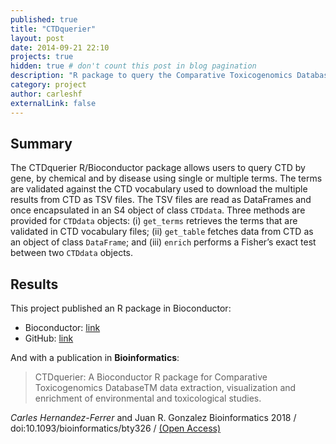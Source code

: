 ```yaml
---
published: true
title: "CTDquerier"
layout: post
date: 2014-09-21 22:10
projects: true
hidden: true # don't count this post in blog pagination
description: "R package to query the Comparative Toxicogenomics Database from R session and use its data for downstream or enrichment analysis."
category: project
author: carleshf
externalLink: false
---
```


## Summary

The CTDquerier R/Bioconductor package allows users to query CTD by gene, by chemical and by disease using single or multiple terms. The terms are validated against the CTD vocabulary used to download the multiple results from CTD as TSV files. The TSV files are read as DataFrames and once encapsulated in an S4 object of class `CTDdata`. Three methods are provided for `CTDdata` objects: (i) `get_terms` retrieves the terms that are validated in CTD vocabulary files; (ii) `get_table` fetches data from CTD as an object of class `DataFrame`; and (iii) `enrich` performs a Fisher’s exact test between two `CTDdata` objects.

## Results

This project published an R package in Bioconductor:

* Bioconductor: [link](https://bioconductor.org/packages/release/bioc/html/CTDquerier.html)
* GitHub: [link](https://github.com/isglobal-brge/CTDquerier)

And with a publication in **Bioinformatics**:

> CTDquerier: A Bioconductor R package for Comparative Toxicogenomics DatabaseTM data extraction, visualization and enrichment of environmental and toxicological studies.

*Carles Hernandez-Ferrer* and Juan R. Gonzalez
Bioinformatics 2018 / doi:10.1093/bioinformatics/bty326 / [(Open Access)](https://academic.oup.com/bioinformatics/advance-article/doi/10.1093/bioinformatics/bty326/4983065)